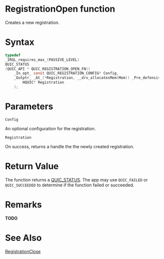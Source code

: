 RegistrationOpen function
======

Creates a new registration.

# Syntax

```C
typedef
_IRQL_requires_max_(PASSIVE_LEVEL)
QUIC_STATUS
(QUIC_API * QUIC_REGISTRATION_OPEN_FN)(
    _In_opt_ const QUIC_REGISTRATION_CONFIG* Config,
    _Outptr_ _At_(*Registration, __drv_allocatesMem(Mem)) _Pre_defensive_
        HQUIC* Registration
    );
```

# Parameters

`Config`

An optional configuration for the registration.

`Registration`

On success, returns a handle the the newly created registration.

# Return Value

The function returns a [QUIC_STATUS](QUIC_STATUS.md). The app may use `QUIC_FAILED` or `QUIC_SUCCEEDED` to determine if the function failed or succeeded.

# Remarks

**TODO**

# See Also

[RegistrationClose](RegistrationClose.md)<br>
